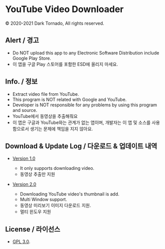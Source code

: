 # YouTube Video Downloader
© 2020-2021 Dark Tornado, All rights reserved.

## Alert / 경고
* Do NOT upload this app to any Electronic Software Distribution include Google Play Store.
* 이 앱을 구글 Play 스토어를 포함한 ESD에 올리지 마세요.

## Info. / 정보
* Extract video file from YouTube.
* This program is NOT related with Google and YouTube.
* Developer is NOT responsible for any problems by using this program and source.
* YouTube에서 동영상을 추출해줘요
* 이 앱은 구글과 YouTube와는 관계가 없는 앱이며, 개발자는 이 앱 및 소스를 사용함으로서 생기는 문제에 책임을 지지 않아요.

## Download & Update Log / 다운로드 & 업데이트 내역
* [Version 1.0](https://raw.githubusercontent.com/DarkTornado/YouTubeDownloader/main/YouTubeDownloader%201.0.apk)
  * It only supports downloading video.
  * 동영상 추출만 지원
  
* [Version 2.0](https://raw.githubusercontent.com/DarkTornado/YouTubeDownloader/main/YouTubeDownloader%202.0.apk)
  * Downloading YouTube video's thumbnail is add.
  * Multi Window support.
  * 동영상 미리보기 이미지 다운로드 지원.
  * 멀티 윈도우 지원

## License / 라이선스
* [GPL 3.0](https://github.com/DarkTornado/YouTubeDownloader/blob/main/LICENSE).
